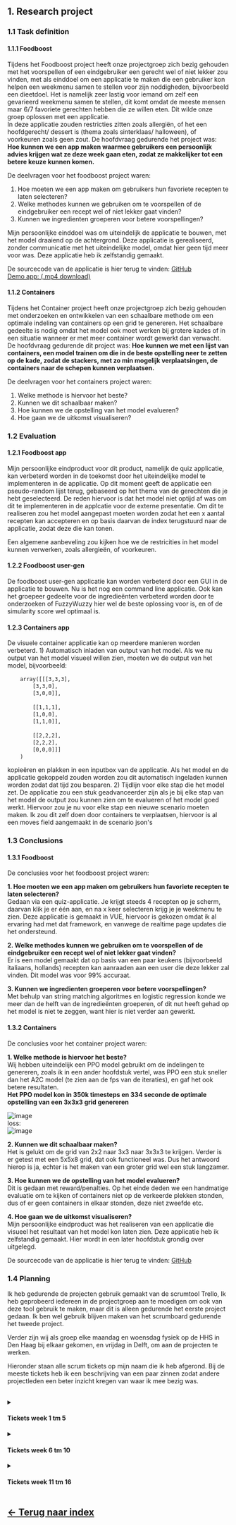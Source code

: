 <h2><b>1. Research project</b></h2>

<h3>1.1 Task definition</h3>
    
<h4>1.1.1 Foodboost</h4>
Tijdens het Foodboost project heeft onze projectgroep zich bezig gehouden met het voorspellen of een eindgebruiker een gerecht wel of niet lekker zou vinden, met als einddoel om een applicatie te maken die een gebruiker kon helpen een weekmenu samen te stellen voor zijn noddigheden, bijvoorbeeld een dieetdoel. Het is namelijk zeer lastig voor iemand om zelf een gevarieerd weekmenu samen te stellen, dit komt omdat de meeste mensen maar 6/7 favoriete gerechten hebben die ze willen eten. Dit wilde onze groep oplossen met een applicatie. 
<br>
In deze applicatie zouden restricties zitten zoals allergiën, of het een hoofdgerecht/ dessert is (thema zoals sinterklaas/ halloween), of voorkeuren zoals geen zout. De hoofdvraag gedurende het project was: <b>Hoe kunnen we een app maken waarmee gebruikers een persoonlijk advies krijgen wat ze deze week gaan eten, zodat ze makkelijker tot een betere keuze kunnen komen.</b><br>
	
De deelvragen voor het foodboost project waren:
1. Hoe moeten we een app maken om gebruikers hun favoriete recepten te laten selecteren?
2. Welke methodes kunnen we gebruiken om te voorspellen of de eindgebruiker een recept wel of niet lekker gaat vinden?
3. Kunnen we ingredienten groeperen voor betere voorspellingen?
    
Mijn persoonlijke einddoel was om uiteindelijk de applicatie te bouwen, met het model draaiend op de achtergrond.
Deze applicatie is gerealiseerd, zonder communicatie met het uiteindelijke model, omdat hier geen tijd meer voor was.
Deze applicatie heb ik zelfstandig gemaakt.

De sourcecode van de applicatie is hier terug te vinden:
[GitHub](https://github.com/mbroer/ads_portfolio/tree/main/apps/foodboost/quiz) <br>
[Demo app: (.mp4 download)](https://github.com/mbroer/ads_portfolio/blob/main/output/foodboost/Untitled.mp4)
            
<h4>1.1.2 Containers</h4>
Tijdens het Container project heeft onze projectgroep zich bezig gehouden met onderzoeken en ontwikkelen van een schaalbare methode om een optimale indeling van containers op een grid te genereren. Het schaalbare gedeelte is nodig omdat het model ook moet werken bij grotere kades of in een situatie wanneer er met meer container wordt gewerkt dan verwacht. De hoofdvraag gedurende dit project was: <b>Hoe kunnen we met een lijst van containers, een model trainen om die in de beste opstelling neer te zetten op de kade, zodat de stackers, met zo min mogelijk verplaatsingen, de containers naar de schepen kunnen verplaatsen.</b>
    
De deelvragen voor het containers project waren:
1. Welke methode is hiervoor het beste?
2. Kunnen we dit schaalbaar maken?
3. Hoe kunnen we de opstelling van het model evalueren?
4. Hoe gaan we de uitkomst visualiseren?

<h3>1.2 Evaluation</h3>
    
<h4>1.2.1 Foodboost app</h4>
Mijn persoonlijke eindproduct voor dit product, namelijk de quiz applicatie, kan verbeterd worden in de toekomst door het uiteindelijke model te implementeren in de applicatie. Op dit moment geeft de applicatie een pseudo-random lijst terug, gebaseerd op het thema van de gerechten die je hebt geselecteerd. De reden hiervoor is dat het model niet optijd af was om dit te implementeren in de applcatie voor de externe presentatie. Om dit te realiseren zou het model aangepast moeten worden zodat het een x aantal recepten kan accepteren en op basis daarvan de index terugstuurd naar de applicatie, zodat deze die kan tonen.
	
Een algemene aanbeveling zou kijken hoe we de restricities in het model kunnen verwerken, zoals allergieën, of voorkeuren.	
	
<h4>1.2.2 Foodboost user-gen</h4>
De foodboost user-gen applicatie kan worden verbeterd door een GUI in de applicatie te bouwen. Nu is het nog een command line applicatie. Ook kan het groepeer gedeelte voor de ingredieënten verbeterd worden door te onderzoeken of FuzzyWuzzy hier wel de beste oplossing voor is, en of de simularity score wel optimaal is.
    
<h4>1.2.3 Containers app</h4>
De visuele container applicatie kan op meerdere manieren worden verbeterd.
1) Automatisch inladen van output van het model.
Als we nu output van het model visueel willen zien, moeten we de output van het model, bijvoorbeeld:<br>

		array([[[3,3,3],
			[3,3,0],
			[3,0,0]],

			[[1,1,1],
			[1,0,0],
			[1,1,0]],

			[[2,2,2],
			[2,2,2],
			[0,0,0]]]
		)

kopieëren en plakken in een inputbox van de applicatie.
    Als het model en de applicatie gekoppeld zouden worden zou dit automatisch ingeladen kunnen worden zodat dat tijd zou besparen.
2) Tijdlijn voor elke stap die het model zet.
De applicatie zou een stuk geadvanceerder zijn als je bij elke stap van het model de output zou kunnen zien om te evalueren of het model goed werkt. Hiervoor zou je nu voor elke stap een nieuwe scenario moeten maken.
Ik zou dit zelf doen door containers te verplaatsen, hiervoor is al een moves field aangemaakt in de scenario json's

<h3>1.3 Conclusions</h3>
	
<h4>1.3.1 Foodboost</h4>
De conclusies voor het foodboost project waren:
	
<b>1. Hoe moeten we een app maken om gebruikers hun favoriete recepten te laten selecteren?</b><br>
Gedaan via een quiz-applicatie. Je krijgt steeds 4 recepten op je scherm, daarvan klik je er één aan, en na x keer selecteren krijg je je weekmenu te zien. Deze applicatie is gemaakt in VUE, hiervoor is gekozen omdat ik al ervaring had met dat framework, en vanwege de realtime page updates die het ondersteund.
	
<b>2. Welke methodes kunnen we gebruiken om te voorspellen of de eindgebruiker een recept wel of niet lekker gaat vinden?</b><br>
Er is een model gemaakt dat op basis van een paar keukens (bijvoorbeeld italiaans, hollands) recepten kan aanraaden aan een user die deze lekker zal vinden. Dit model was voor 99% accuraat.

<b>3. Kunnen we ingredienten groeperen voor betere voorspellingen?</b><br>
Met behulp van string matching algoritmes en logistic regression konde we meer dan de helft van de ingredieënten groeperen, of dit nut heeft gehad op het model is niet te zeggen, want hier is niet verder aan gewerkt.
    

<h4>1.3.2 Containers</h4>
De conclusies voor het container project waren:

<b>1. Welke methode is hiervoor het beste?</b><br>
Wij hebben uiteindelijk een PPO model gebruikt om de indelingen te genereren, zoals ik in een ander hoofdstuk vertel, was PPO een stuk sneller dan het A2C model (te zien aan de fps van de iteraties), en gaf het ook betere resultaten.<br>
<b>Het PPO model kon in 350k timesteps en 334 seconde de optimale opstelling van een 3x3x3 grid genereren</b>

![image](https://user-images.githubusercontent.com/83411588/214798355-47ef6c6b-e143-41fb-8c2a-d14ef923c497.png)
<br>loss:<br>
![image](https://user-images.githubusercontent.com/83411588/214798423-24be5320-3dbb-4c69-a187-3ad0e8fac3e2.png)


<b>2. Kunnen we dit schaalbaar maken?</b><br>
Het is gelukt om de grid van 2x2 naar 3x3 naar 3x3x3 te krijgen. Verder is er getest met een 5x5x8 grid, dat ook functioneel was. Dus het antwoord hierop is ja, echter is het maken van een groter grid wel een stuk langzamer.

<b>3. Hoe kunnen we de opstelling van het model evalueren?</b><br>
Dit is gedaan met reward/penalties. Op het einde deden we een handmatige evaluatie om te kijken of containers niet op de verkeerde plekken stonden, dus of er geen containers in elkaar stonden, deze niet zweefde etc. 

<b>4. Hoe gaan we de uitkomst visualiseren?</b><br>
Mijn persoonlijke eindproduct was het realiseren van een applicatie die visueel het resultaat van het model kon laten zien.
Deze applicatie heb ik zelfstandig gemaakt. Hier wordt in een later hoofdstuk grondig over uitgelegd.
    
De sourcecode van de applicatie is hier terug te vinden:
[GitHub](https://github.com/mbroer/ads_portfolio/tree/main/apps/cofano)

<h3>1.4 Planning</h3>
Ik heb gedurende de projecten gebruik gemaakt van de scrumtool Trello, Ik heb geprobeerd iedereen in de projectgroep aan te moedigen om ook van deze tool gebruik te maken, maar dit is alleen gedurende het eerste project gedaan. Ik ben wel gebruik blijven maken van het scrumboard gedurende het tweede project.<br>
	
Verder zijn wij als groep elke maandag en woensdag fysiek op de HHS in Den Haag bij elkaar gekomen, en vrijdag in Delft, om aan de projecten te werken.<br>

Hieronder staan alle scrum tickets op mijn naam die ik heb afgerond. Bij de meeste tickets heb ik een beschrijving van een paar zinnen zodat andere projectleden een beter inzicht kregen van waar ik mee bezig was.</br></br>

  <details>
    <summary><h4>Tickets week 1 tm 5</h4></summary>
    
![Week 1 tot en met 5](https://github.com/mbroer/ads_portfolio/blob/main/scrum/1-5.png)
    
  </details>
  

  <details>
    <summary><h4>Tickets week 6 tm 10</h4></summary>
    
![Week 6 tot en met 10](https://github.com/mbroer/ads_portfolio/blob/main/scrum/6-10.png)
    
  </details>
  

  <details>
    <summary><h4>Tickets week 11 tm 16</h4></summary>
    
![Week 11 tot en met 16](https://github.com/mbroer/ads_portfolio/blob/main/scrum/11-16.png)
  
<h4>Opmerking week 14</h4>
  Ik had een leuke stageplek gevonden die mij zeer goed financieel wilden compenseren, hiervoor moest ik een applicatie maken om mijn kennis te laten zien voordat ze me de stageplek konden geven. Hiervoor had ik een week de tijd en heb dus (met begrip van de groep) deze week niet aan het project gewerkt om 100% van mijn tijd in deze applicatie te kunnen steken. (En ja ik heb de stageplek gekregen.)
  
</details> 

## [&#8592; Terug naar index](https://github.com/mbroer/ads_portfolio/blob/main/README.md)
